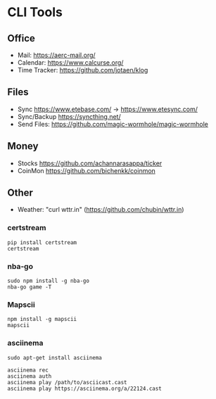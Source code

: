 # CLI Tools

## Office

- Mail: <https://aerc-mail.org/>
- Calendar: <https://www.calcurse.org/>
- Time Tracker: <https://github.com/jotaen/klog>

## Files

- Sync <https://www.etebase.com/> -> <https://www.etesync.com/>
- Sync/Backup <https://syncthing.net/>
- Send Files: <https://github.com/magic-wormhole/magic-wormhole>

## Money

- Stocks <https://github.com/achannarasappa/ticker>
- CoinMon <https://github.com/bichenkk/coinmon>

## Other

- Weather: "curl wttr.in" (<https://github.com/chubin/wttr.in>)

### certstream

```shell
pip install certstream
certstream
```

### nba-go

```shell
sudo npm install -g nba-go
nba-go game -T
```

### Mapscii

```shell
npm install -g mapscii
mapscii
```

### asciinema

```shell
sudo apt-get install asciinema

asciinema rec
asciinema auth
asciinema play /path/to/asciicast.cast
asciinema play https://asciinema.org/a/22124.cast
```
